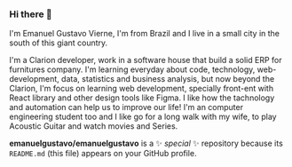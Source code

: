 ### Hi there 👋

I'm Emanuel Gustavo Vierne, I'm from Brazil and I live in a small city in the south of this giant country.

I'm a Clarion developer, work in a software house that build a solid ERP for furnitures company.
I'm learning everyday about code, technology, web-development, data, statistics and business analysis, but now beyond the Clarion, I'm focus on learning web development, specially front-ent with React library and other design tools like Figma.
I like how the tachnology and automation can help us to improve our life! 
I'm an computer engineering student too and I like go for a long walk with my wife, to play Acoustic Guitar and watch movies and Series.

**emanuelgustavo/emanuelgustavo** is a ✨ _special_ ✨ repository because its `README.md` (this file) appears on your GitHub profile.
<!--
- 📫 How to reach me: ...
-->
